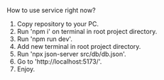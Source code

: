 How to use service right now? 

1. Copy repository to your PC.
2. Run 'npm i' on terminal in root project directory.
3. Run 'npm run dev'.
4. Add new terminal in root project directory.
5. Run 'npx json-server src/db/db.json'.
6. Go to 'http://localhost:5173/'.
7. Enjoy.
